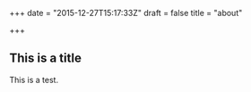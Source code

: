 +++
date = "2015-12-27T15:17:33Z"
draft = false
title = "about"

+++

## This is a title

This is a test.
